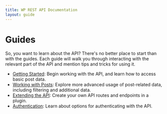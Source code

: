 ```yaml
---
title: WP REST API Documentation
layout: guide
---
```

Guides
======
So, you want to learn about the API? There's no better place to start than with the guides.
Each guide will walk you through interacting with the relevant part of the API
and mention tips and tricks for using it.

* [Getting Started][]: Begin working with the API, and learn how to access basic
  post data.
* [Working with Posts][]: Explore more advanced usage of post-related data,
  including filtering and additional data.
* [Extending the API][]: Create your own API routes and endpoints in a plugin.
* [Authentication][]: Learn about options for authenticating with the API.

[Getting Started]: guides/getting-started.html
[Working with Posts]: guides/working-with-posts.html
[Extending the API]: guides/extending.html
[Authentication]: guides/authentication.html
